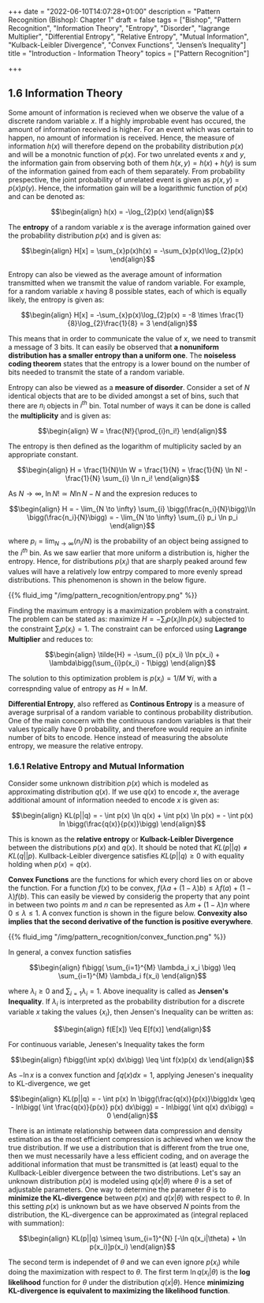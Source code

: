 +++
date = "2022-06-10T14:07:28+01:00"
description = "Pattern Recognition (Bishop): Chapter 1"
draft = false
tags = ["Bishop", "Pattern Recognition", "Information Theory", "Entropy", "Disorder", "lagrange Multiplier", "Differential Entropy", "Relative Entropy", "Mutual Information", "Kulback-Leibler Divergence", "Convex Functions", "Jensen’s Inequality"]
title = "Introduction - Information Theory"
topics = ["Pattern Recognition"]

+++

## 1.6 Information Theory

Some amount of information is recieved when we observe the value of a discrete random variable $x$. If a highly improbable event has occured, the amount of information received is higher. For an event which was certain to happen, no amount of information is received. Hence, the measure of information $h(x)$ will therefore depend on the probability distribution $p(x)$ and will be a monotnic function of $p(x)$. For two unrelated events $x$ and $y$, the information gain from observing both of them $h(x,y) = h(x) + h(y)$ is sum of the information gained from each of them separately. From probability prespective, the joint probability of unrelated event is given as $p(x,y) = p(x)p(y)$. Hence, the information gain will be a logarithmic function of $p(x)$ and can be denoted as:

$$\begin{align}
h(x) = -\log_{2}p(x)
\end{align}$$

The <b>entropy</b> of a random variable $x$ is the average information gained over the probability distribution $p(x)$ and is given as:

$$\begin{align}
H[x] = \sum_{x}p(x)h(x) = -\sum_{x}p(x)\log_{2}p(x)
\end{align}$$

Entropy can also be viewed as the average amount of information transmitted when we transmit the value of random variable. For example, for a random variable $x$ having $8$ possible states, each of which is equally likely, the entropy is given as:

$$\begin{align}
H[x] = -\sum_{x}p(x)\log_{2}p(x) = -8 \times \frac{1}{8}\log_{2}\frac{1}{8} = 3
\end{align}$$

This means that in order to communicate the value of $x$, we need to transmit a message of $3$ bits. It can easily be observed that <b>a nonuniform distribution has a smaller entropy than a uniform one</b>. The <b>noiseless coding theorem</b> states that the entropy is a lower bound on the number of bits needed to transmit the state of a random variable.

Entropy can also be viewed as a <b>measure of disorder</b>. Consider a set of $N$ identical objects that are to be divided amongst a set of bins, such that there are $n_i$ objects in $i^{th}$ bin. Total number of ways it can be done is called the <b>multiplicity</b> and is given as:

$$\begin{align}
W = \frac{N!}{\prod_{i}n_i!}
\end{align}$$

The entropy is then defined as the logarithm of multiplicity sacled by an appropriate constant.

$$\begin{align}
H = \frac{1}{N}\ln W = \frac{1}{N} = \frac{1}{N} \ln N! - \frac{1}{N} \sum_{i} \ln n_i! 
\end{align}$$

As $N \to \infty$, $\ln N! \simeq N \ln N - N$ and the expresion reduces to

$$\begin{align}
H = - \lim_{N \to \infty} \sum_{i} \bigg(\frac{n_i}{N}\bigg)\ln \bigg(\frac{n_i}{N}\bigg) = - \lim_{N \to \infty} \sum_{i} p_i \ln p_i
\end{align}$$

where $p_i = \lim_{N \to \infty}(n_i/N)$ is the probability of an object being assigned to the $i^{th}$ bin. As we saw earlier that more uniform a distribution is, higher the entropy. Hence, for distributions $p(x_i)$ that are sharply peaked around few values will have a relatively low entrpy compared to more evenly spread distributions. This phenomenon is shown in the below figure.

{{% fluid_img "/img/pattern_recognition/entropy.png" %}}

Finding the maximum entropy is a maximization problem with a constraint. The problem can be stated as: maximize $H = -\sum_{i} p(x_i) \ln p(x_i)$ subjected to the constraint $\sum_{i}p(x_i) = 1$. The constraint can be enforced using <b>Lagrange Multiplier</b> and reduces to:

$$\begin{align}
\tilde{H} = -\sum_{i} p(x_i) \ln p(x_i) + \lambda\bigg(\sum_{i}p(x_i) - 1\bigg)
\end{align}$$

The solution to this optimization problem is $p(x_i) = 1/M$ $\forall i$, with a correspnding value of entropy as $H = \ln M$.

<b>Differential Entropy</b>, also reffered as <b>Continous Entropy</b> is a measure of average surprisal of a random variable to continous probability distribution. One of the main concern with the continuous random variables is that their values typically have 0 probability, and therefore would require an infinite number of bits to encode. Hence instead of measuring the absolute entropy, we measure the relative entropy.

### 1.6.1 Relative Entropy and Mutual Information

Consider some unknown distribition $p(x)$ which is modeled as approximating distribution $q(x)$. If we use $q(x)$ to encode $x$, the average additional amount of information needed to encode $x$ is given as:

$$\begin{align}
KL(p||q) = - \int p(x) \ln q(x) + \int p(x) \ln p(x) = - \int p(x) ln \bigg(\frac{q(x)}{p(x)}\bigg)
\end{align}$$

This is known as the <b>relative entropy</b> or <b>Kulback-Leibler Divergence</b> between the distributions $p(x)$ and $q(x)$. It should be noted that $KL(p||q) \neq KL(q||p)$. Kullback-Leibler divergence satisfies $KL(p||q) \geq 0$ with equality holding when $p(x) = q(x)$.

<b>Convex Functions</b> are the functions for which every chord lies on or above the function. For a function $f(x)$ to be convex, $f(\lambda a + (1-\lambda)b) \leq \lambda f(a) + (1 - \lambda)f(b)$. This can easily be viewed by considerig the property that any point in between two points $m$ and $n$ can be represented as $\lambda m + (1-\lambda)n$ where $0 \leq \lambda \leq 1$. A convex function is shown in the figure below. <b>Convexity also implies that the second derivative of the function is positive everywhere</b>.

{{% fluid_img "/img/pattern_recognition/convex_function.png" %}}

In general, a convex function satisfies

$$\begin{align}
f\bigg( \sum_{i=1}^{M} \lambda_i x_i \bigg) \leq \sum_{i=1}^{M} \lambda_i f(x_i)
\end{align}$$

where $\lambda_i \geq 0$ and $\sum_{i=1}\lambda_i = 1$. Above inequality is called as <b>Jensen's Inequality</b>. If $\lambda_i$ is interpreted as the probability distribution for a discrete variable $x$ taking the values $\{x_i\}$, then Jensen's Inequality can be written as:

$$\begin{align}
f(E[x]) \leq E[f(x)]
\end{align}$$

For continuous variable, Jenesen's Inequality takes the form

$$\begin{align}
f\bigg(\int xp(x) dx\bigg) \leq \int f(x)p(x) dx
\end{align}$$

As $-\ln x$ is a convex function and $\int q(x) dx = 1$, applying Jenesen's inequality to KL-divergence, we get

$$\begin{align}
KL(p||q) = - \int p(x) ln \bigg(\frac{q(x)}{p(x)}\bigg)dx \geq - ln\bigg( \int \frac{q(x)}{p(x)} p(x) dx\bigg) = - ln\bigg( \int q(x) dx\bigg) = 0
\end{align}$$

There is an intimate relationship between data compression and density estimation as the most efficient compression is achieved when we know the true distribution. If we use a distribution that is different from the true one, then we must necessarily have a less efficient coding, and on average the additional information that must be transmitted is (at least) equal to the Kullback-Leibler divergence between the two distributions. Let's say an unknown distribution $p(x)$ is modeled using $q(x|\theta)$ where $\theta$ is a set of adjustable parameters. One way to determine the parameter $\theta$ is to <b>minimize the KL-divergence</b> between $p(x)$ and $q(x|\theta)$ with respect to $\theta$. In this setting $p(x)$ is unknown but as we have observed $N$ points from the distribution, the KL-divergence can be approximated as (integral replaced with summation):

$$\begin{align}
KL(p||q) \simeq \sum_{i=1}^{N} [-\ln q(x_i|\theta) + \ln p(x_i)]p(x_i)
\end{align}$$

The second term is independet of $\theta$ and we can even ignore $p(x_i)$ while doing the maximization with respect to $\theta$. The first term $\ln q(x_i|\theta)$ is the <b>log likelihood</b> function for $\theta$ under the distribution $q(x|\theta)$. Hence <b>minimizing KL-divergence is equivalent to maximizing the likelihood function</b>.

